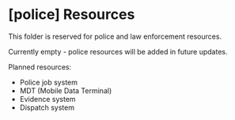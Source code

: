 # [police] Resources

This folder is reserved for police and law enforcement resources.

Currently empty - police resources will be added in future updates.

Planned resources:
- Police job system
- MDT (Mobile Data Terminal)
- Evidence system
- Dispatch system



